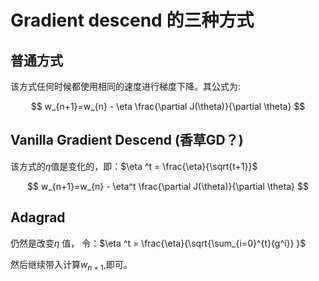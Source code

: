 # Gradient descend 的三种方式

## 普通方式

该方式任何时候都使用相同的速度进行梯度下降。其公式为:

$$
w_{n+1}=w_{n} - \eta \frac{\partial J(\theta)}{\partial \theta}
$$

## Vanilla Gradient Descend (香草GD？)

该方式的$\eta​$值是变化的，即：$\eta ^t = \frac{\eta}{\sqrt{t+1}}​$

$$
w_{n+1}=w_{n} - \eta^t \frac{\partial J(\theta)}{\partial \theta}
$$


## Adagrad

仍然是改变$\eta$
值，
令：$\eta ^t = \frac{\eta}{\sqrt{\sum_{i=0}^{t}{g^i}} }$

然后继续带入计算$w_{n+1}$,即可。
